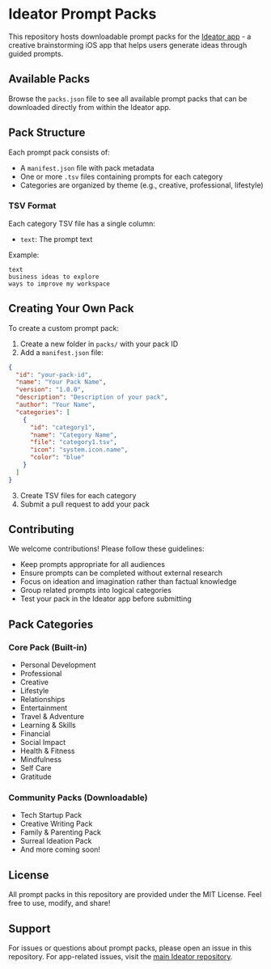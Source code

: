 # Ideator Prompt Packs

This repository hosts downloadable prompt packs for the [Ideator app](https://github.com/atomantic/Ideator) - a creative brainstorming iOS app that helps users generate ideas through guided prompts.

## Available Packs

Browse the `packs.json` file to see all available prompt packs that can be downloaded directly from within the Ideator app.

## Pack Structure

Each prompt pack consists of:
- A `manifest.json` file with pack metadata
- One or more `.tsv` files containing prompts for each category
- Categories are organized by theme (e.g., creative, professional, lifestyle)

### TSV Format

Each category TSV file has a single column:
- `text`: The prompt text

Example:
```tsv
text
business ideas to explore
ways to improve my workspace
```

## Creating Your Own Pack

To create a custom prompt pack:

1. Create a new folder in `packs/` with your pack ID
2. Add a `manifest.json` file:
```json
{
  "id": "your-pack-id",
  "name": "Your Pack Name",
  "version": "1.0.0",
  "description": "Description of your pack",
  "author": "Your Name",
  "categories": [
    {
      "id": "category1",
      "name": "Category Name",
      "file": "category1.tsv",
      "icon": "system.icon.name",
      "color": "blue"
    }
  ]
}
```

3. Create TSV files for each category
4. Submit a pull request to add your pack

## Contributing

We welcome contributions! Please follow these guidelines:
- Keep prompts appropriate for all audiences
- Ensure prompts can be completed without external research
- Focus on ideation and imagination rather than factual knowledge
- Group related prompts into logical categories
- Test your pack in the Ideator app before submitting

## Pack Categories

### Core Pack (Built-in)
- Personal Development
- Professional
- Creative
- Lifestyle
- Relationships
- Entertainment
- Travel & Adventure
- Learning & Skills
- Financial
- Social Impact
- Health & Fitness
- Mindfulness
- Self Care
- Gratitude

### Community Packs (Downloadable)
- Tech Startup Pack
- Creative Writing Pack
- Family & Parenting Pack
- Surreal Ideation Pack
- And more coming soon!

## License

All prompt packs in this repository are provided under the MIT License. Feel free to use, modify, and share!

## Support

For issues or questions about prompt packs, please open an issue in this repository.
For app-related issues, visit the [main Ideator repository](https://github.com/atomantic/Ideator).